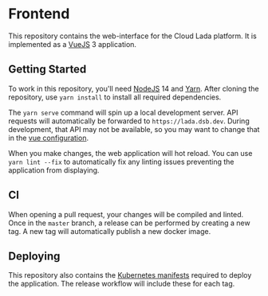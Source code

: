 # Frontend

This repository contains the web-interface for the Cloud Lada platform. It is implemented as a [VueJS](https://vuejs.org/)
3 application.

## Getting Started

To work in this repository, you'll need [NodeJS](https://nodejs.org) 14 and [Yarn](https://yarnpkg.com/). After cloning
the repository, use `yarn install` to install all required dependencies.

The `yarn serve` command will spin up a local development server. API requests will automatically be forwarded to
`https://lada.dsb.dev`. During development, that API may not be available, so you may want to change that in the
[vue configuration](./vue.config.js).

When you make changes, the web application will hot reload. You can use `yarn lint --fix` to automatically fix any
linting issues preventing the application from displaying.

## CI

When opening a pull request, your changes will be compiled and linted. Once in the `master` branch, a release
can be performed by creating a new tag. A new tag will automatically publish a new docker image.

## Deploying

This repository also contains the [Kubernetes manifests](./manifests) required to deploy the application. The release
workflow will include these for each tag.
